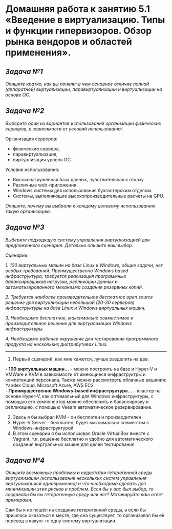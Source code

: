 # **Домашняя работа к занятию 5.1 «Введение в виртуализацию. Типы и функции гипервизоров. Обзор рынка вендоров и областей применения».**
## _Задача №1_
_Опишите кратко, как вы поняли: в чем основное отличие полной (аппаратной) виртуализации, паравиртуализации и виртуализации на основе ОС._


## _Задача №2_
_Выберите один из вариантов использования организации физических серверов, в зависимости от условий использования._

Организация серверов:

- физические сервера,
- паравиртуализация,
- виртуализация уровня ОС.

Условия использования:

- Высоконагруженная база данных, чувствительная к отказу.
- Различные web-приложения.
- Windows системы для использования бухгалтерским отделом.
- Системы, выполняющие высокопроизводительные расчеты на GPU.

_Опишите, почему вы выбрали к каждому целевому использованию такую организацию._




## _Задача №3_
_Выберите подходящую систему управления виртуализацией для предложенного сценария. Детально опишите ваш выбор._

_Сценарии:_

_1. 100 виртуальных машин на базе Linux и Windows, общие задачи, нет особых требований. Преимущественно Windows based инфраструктура, требуется реализация программных балансировщиков нагрузки, репликации данных и автоматизированного механизма создания резервных копий._

_2. Требуется наиболее производительное бесплатное open source решение для виртуализации небольшой (20-30 серверов) инфраструктуры на базе Linux и Windows виртуальных машин._

_3. Необходимо бесплатное, максимально совместимое и производительное решение для виртуализации Windows инфраструктуры._

_4. Необходимо рабочее окружение для тестирования программного продукта на нескольких дистрибутивах Linux._

-------------------------------------

1. Первый сценарий, как мне кажется, лучше разделить на два:

**- 100 виртуальных машин...** - можно построить на базе и Hyper-V и VMWare и KVM в зависимости от имеющиеся инфраструктры и компетенций персонала. Также можно рассмотреть облачные решения: Yandex Cloud, Microsoft Azure, AWS EC2  
**- Преимущественно Windows-based инфраструктура...** - кластер на основе Hyper-V, как оптимальный для Windows инфраструктуры, с помощью его компонентов можно обеспечить и балансировку и репликацию, с помощью Veeam автоматическое резервирование.

2. Здесь я бы выбрал KVM - он бесплатен и производителен
3. Hyper-V Server - бесплатен, будет максимально совместим с Windows-инфраструктурой
4. В этом сценарии я бы использовал Oracle VirtualBox вместе с Vagrant, т.к. решение бесплатно и удобно для автоматического создания виртуальных машин для целей тестирования.

## _Задача №4_
_Опишите возможные проблемы и недостатки гетерогенной среды виртуализации (использования нескольких систем управления виртуализацией одновременно) и что необходимо сделать для минимизации этих рисков и проблем. Если бы у вас был выбор, то создавали бы вы гетерогенную среду или нет? Мотивируйте ваш ответ примерами._

Сам бы я не пошёл на создание гетерогенной среды, а если бы пришлось оказаться в месте, где она существует, то организовал бы её перевод в какую-то одну систему виртуализации.




